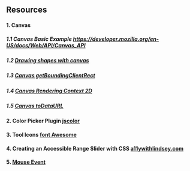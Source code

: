 ## Resources
#### 1. Canvas 

  ##### 1.1 Canvas Basic Example https://developer.mozilla.org/en-US/docs/Web/API/Canvas_API

  ##### 1.2 [Drawing shapes with canvas](https://developer.mozilla.org/en-US/docs/Web/API/Canvas_API/Tutorial/Drawing_shapes) 

  #####  1.3 [Canvas getBoundingClientRect](https://developer.mozilla.org/en-US/docs/Web/API/Element/getBoundingClientRect)

  ##### 1.4 [Canvas Rendering Context 2D](https://developer.mozilla.org/en-US/docs/Web/API/CanvasRenderingContext2D)

  #####  1.5 [Canvas toDataURL](https://developer.mozilla.org/en-US/docs/Web/API/HTMLCanvasElement/toDataURL)

#### 2. Color Picker Plugin [jscolor](https://github.com/EastDesire/jscolor)

#### 3. Tool Icons [font Awesome](https://fontawesome.com/icons?d=gallery&m=free)

#### 4. Creating an Accessible Range Slider with CSS [a11ywithlindsey.com](https://www.a11ywithlindsey.com/blog/creating-accessible-range-slider-css)

#### 5. [Mouse Event](https://www.w3schools.com/jsref/obj_mouseevent.asp)